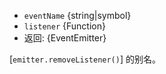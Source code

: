 <!-- YAML
added: v10.0.0
-->

* `eventName` {string|symbol}
* `listener` {Function}
* 返回: {EventEmitter}

[`emitter.removeListener()`] 的别名。

